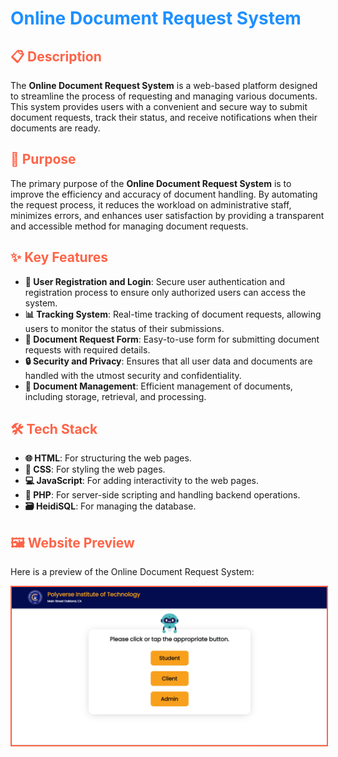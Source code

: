 <h1 style="color: #1E90FF;"> Online Document Request System </h1>

<h2 style="color: #FF6347;">📋 Description</h2>
<p>The <strong>Online Document Request System</strong> is a web-based platform designed to streamline the process of requesting and managing various documents. This system provides users with a convenient and secure way to submit document requests, track their status, and receive notifications when their documents are ready.</p>

<h2 style="color: #FF6347;">🎯 Purpose</h2>
<p>The primary purpose of the <strong>Online Document Request System</strong> is to improve the efficiency and accuracy of document handling. By automating the request process, it reduces the workload on administrative staff, minimizes errors, and enhances user satisfaction by providing a transparent and accessible method for managing document requests.</p>

<h2 style="color: #FF6347;">✨ Key Features</h2>
<ul>
  <li><strong>🔑 User Registration and Login</strong>: Secure user authentication and registration process to ensure only authorized users can access the system.</li>
  <li><strong>📊 Tracking System</strong>: Real-time tracking of document requests, allowing users to monitor the status of their submissions.</li>
  <li><strong>📝 Document Request Form</strong>: Easy-to-use form for submitting document requests with required details.</li>
  <li><strong>🔒 Security and Privacy</strong>: Ensures that all user data and documents are handled with the utmost security and confidentiality.</li>
  <li><strong>📂 Document Management</strong>: Efficient management of documents, including storage, retrieval, and processing.</li>
</ul>

<h2 style="color: #FF6347;">🛠️ Tech Stack</h2>
<ul>
  <li><strong>🌐 HTML</strong>: For structuring the web pages.</li>
  <li><strong>🎨 CSS</strong>: For styling the web pages.</li>
  <li><strong>💻 JavaScript</strong>: For adding interactivity to the web pages.</li>
  <li><strong>🐘 PHP</strong>: For server-side scripting and handling backend operations.</li>
  <li><strong>🗃️ HeidiSQL</strong>: For managing the database.</li>
</ul>

<h2 style="color: #FF6347;">🖼️ Website Preview</h2>
<p>Here is a preview of the Online Document Request System:</p>
<img src="img/2023-11-25 13 09 11.png" alt="Website Preview" style="border: 2px solid #FF6347;">

